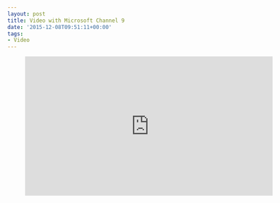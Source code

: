 ```yaml
---
layout: post
title: Video with Microsoft Channel 9
date: '2015-12-08T09:51:11+00:00'
tags:
- Video
---
```

<figure class="video_container">
<iframe src="https://channel9.msdn.com/Events/DevOps-Microsoft-Chef/Compliance-Hearts-DevOps/Compliance-Hearts-DevOps/player" width="560" height="315" allowFullScreen frameBorder="0"></iframe>
</figure>